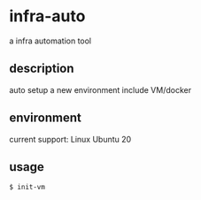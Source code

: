 # infra-auto
a infra automation tool


## description
auto setup a new environment include  VM/docker

## environment
current support: Linux Ubuntu 20

## usage
```
$ init-vm
```